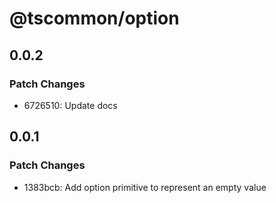 # @tscommon/option

## 0.0.2

### Patch Changes

- 6726510: Update docs

## 0.0.1

### Patch Changes

- 1383bcb: Add option primitive to represent an empty value
